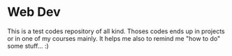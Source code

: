 # Web Dev
This is a test codes repository of all kind. Thoses codes ends up in projects or in one of my courses mainly. It helps me also to remind me "how to do" some stuff... :)
